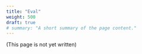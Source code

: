 ```yaml
---
title: "Eval"
weight: 500
draft: true
# summary: "A short summary of the page content."
---
```


(This page is not yet written)